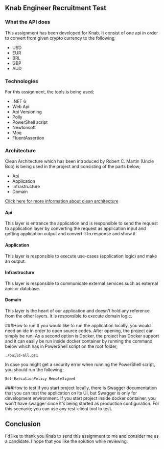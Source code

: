 ﻿## Knab Engineer Recruitment Test

### What the API does
This assignment has been developed for Knab. It consist of one api in order to convert from given crypto currency to the following;

* USD
* EUR
* BRL
* GBP
* AUD

### Technologies
For this assignment, the tools is being used;

* .NET 6
* Web Api
* Api Versioning
* Polly
* PowerShell script
* Newtonsoft
* Moq
* FluentAssertion

### Architecture
Clean Architecture which has been introduced by Robert C. Martin (Uncle Bob) is being used in the project and consisting of the parts below;

* Api
* Application
* Infrastructure
* Domain

[Click here for more information about clean architecture](https://blog.cleancoder.com/uncle-bob/2012/08/13/the-clean-architecture.html)

#### Api
This layer is entrance the application and is responsible to send the request to application layer by converting the request as application input and getting application output and convert it to response and show it.

#### Application
This layer is responsible to execute use-cases (application logic) and make an output.

#### Infrastructure
This layer is responsible to communicate external services such as external apis or database.

#### Domain
This layer is the heart of our application and doesn't hold any reference from the other layers. It is responsible to execute domain logic.

###How to run
If you would like to run the application locally, you would need an ide in order to open source codes. After opening, the project can simply be run. As a second option is Docker, the project has Docker support and it can easily be run inside docker container by running the command below which has in PowerShell script on the root folder;

`./build-all.ps1`

In case you might get a security error when running the PowerShell script, you should run the following;

`Set-ExecutionPolicy RemoteSigned`

###How to test
If you start project locally, there is Swagger documentation that you can test the application on its UI, but Swagger is only for development environment. If you start project inside docker container, you won't have swagger since it's being started as production configuration. For this scenario; you can use any rest-client tool to test.

## Conclusion
I'd like to thank you Knab to send this assignment to me and consider me as a candidate. I hope that you like the solution while reviewing.